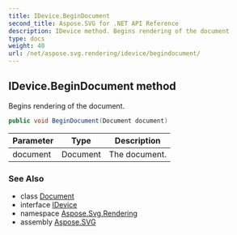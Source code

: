 ```yaml
---
title: IDevice.BeginDocument
second_title: Aspose.SVG for .NET API Reference
description: IDevice method. Begins rendering of the document
type: docs
weight: 40
url: /net/aspose.svg.rendering/idevice/begindocument/
---
```

## IDevice.BeginDocument method

Begins rendering of the document.

```csharp
public void BeginDocument(Document document)
```

| Parameter | Type | Description |
| --- | --- | --- |
| document | Document | The document. |

### See Also

* class [Document](../../../aspose.svg.dom/document/)
* interface [IDevice](../)
* namespace [Aspose.Svg.Rendering](../../../aspose.svg.rendering/)
* assembly [Aspose.SVG](../../../)
